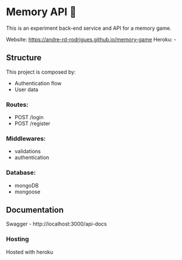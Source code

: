 # Memory API 📡

This is an experiment back-end service and API for a memory game.

Website: https://andre-rd-rodrigues.github.io/memory-game
Heroku: -

## Structure

This project is composed by:

- Authentication flow
- User data

### Routes:

- POST /login
- POST /register

### Middlewares:

- validations
- authentication

### Database:

- mongoDB
- mongoose

## Documentation

Swagger - http://localhost:3000/api-docs

### Hosting

Hosted with heroku
